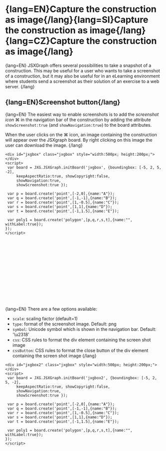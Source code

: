 # {lang=EN}Capture the construction as image{/lang}{lang=SI}Capture the construction as image{/lang}{lang=CZ}Capture the construction as image{/lang}

{lang=EN}
JSXGraph offers several possibilities to take a snapshot of a construction.
This may be useful for a user who wants to take a screenshot of a construction, but it
may also be useful for in an eLearning environment where students send a screenshot as
their solution of an exercise to a web server.
{/lang}

## {lang=EN}Screenshot button{/lang}

{lang=EN}
The easiest way to enable screenshots is to add the *screenshot icon* &#x2318; in the
navigation bar of the construction by adding the attribute
`showScreenshot:true` (and `showNavigation:true`) to the board attributes.

When the user clicks on the &#x2318; icon, an image containing the construction will
appear over the JSXgraph board. By right clicking on this image the user can download
the image.
{/lang}

```JS
<div id="jxgbox" class="jxgbox" style="width:500px; height:200px;"></div>
<script>
 var board = JXG.JSXGraph.initBoard('jxgbox', {boundingbox: [-5, 2, 5, -2],
     keepAspectRatio:true, showCopyright:false,
     showNavigation:true,
     showScreenshot:true });

 var p = board.create('point',[-2,0],{name:"A"});
 var q = board.create('point',[-1,-1],{name:"B"});
 var r = board.create('point',[1,-0.5],{name:"C"});
 var s = board.create('point',[1,1],{name:"D"});
 var t = board.create('point',[-1,1.5],{name:"E"});

 var poly1 = board.create('polygon',[p,q,r,s,t],{name:"", withLabel:true});
});
</script>
```

<div id="jxgbox" class="jxgbox" style="width:500px; height:200px;"></div>
<script>
(function(){
 var board = JXG.JSXGraph.initBoard('jxgbox', {boundingbox: [-5, 2, 5, -2],
     keepAspectRatio:true, showCopyright:false,
     showNavigation:true, showScreenshot: true });
 var p = board.create('point',[-2,0],{name:"A"});
 var q = board.create('point',[-1,-1],{name:"B"});
 var r = board.create('point',[1,-0.5],{name:"C"});
 var s = board.create('point',[1,1],{name:"D"});
 var t = board.create('point',[-1,1.5],{name:"E"});
 var poly1 = board.create('polygon',[p,q,r,s,t],{name:"", withLabel:true});
})();
</script>

{lang=EN}
There are a few options available:

* `scale`: scaling factor (default=1)
* `type`: format of the screenshot image. Default: png
* `symbol`: Unicode symbol which is shown in the navigation bar. Default: '\u2318'
* `css`: CSS rules to format the div element containing the screen shot image
* `cssButton`: CSS rules to format the close button of the div element containing the screen shot image
{/lang}

```JS
<div id="jxgbox2" class="jxgbox" style="width:500px; height:200px;"></div>
<script>
 var board = JXG.JSXGraph.initBoard('jxgbox2', {boundingbox: [-5, 2, 5, -2],
     keepAspectRatio:true, showCopyright:false,
     showNavigation:true,
     showScreenshot:true });

 var p = board.create('point',[-2,0],{name:"A"});
 var q = board.create('point',[-1,-1],{name:"B"});
 var r = board.create('point',[1,-0.5],{name:"C"});
 var s = board.create('point',[1,1],{name:"D"});
 var t = board.create('point',[-1,1.5],{name:"E"});

 var poly1 = board.create('polygon',[p,q,r,s,t],{name:"", withLabel:true});
});
</script>
```

<div id="jxgbox2" class="jxgbox" style="width:500px; height:200px;"></div>
<script>
(function(){
 var board = JXG.JSXGraph.initBoard('jxgbox2', {boundingbox: [-5, 2, 5, -2],
     keepAspectRatio:true, showCopyright:false,
     showNavigation:true, showScreenshot: true,
     screenshot: {
            scale:1
        }
     });
 var p = board.create('point',[-2,0],{name:"A"});
 var q = board.create('point',[-1,-1],{name:"B"});
 var r = board.create('point',[1,-0.5],{name:"C"});
 var s = board.create('point',[1,1],{name:"D"});
 var t = board.create('point',[-1,1.5],{name:"E"});
 var poly1 = board.create('polygon',[p,q,r,s,t],{name:"", withLabel:true});
})();
</script>
